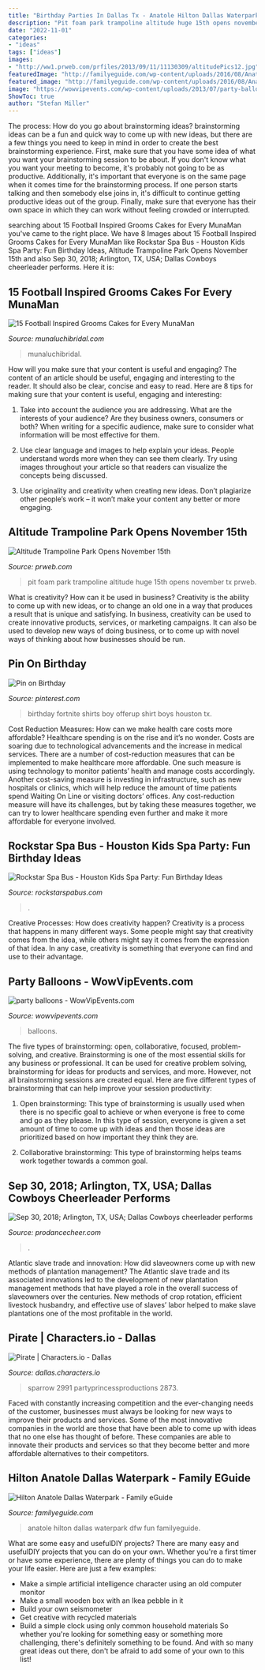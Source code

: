 ```yaml
---
title: "Birthday Parties In Dallas Tx - Anatole Hilton Dallas Waterpark Dfw Fun Familyeguide"
description: "Pit foam park trampoline altitude huge 15th opens november tx prweb"
date: "2022-11-01"
categories:
- "ideas"
tags: ["ideas"]
images:
- "http://ww1.prweb.com/prfiles/2013/09/11/11130309/altitudePics12.jpg"
featuredImage: "http://familyeguide.com/wp-content/uploads/2016/08/Anatole-Daytime-Pin-1.png"
featured_image: "http://familyeguide.com/wp-content/uploads/2016/08/Anatole-Daytime-Pin-1.png"
image: "https://wowvipevents.com/wp-content/uploads/2013/07/party-balloons.jpg"
ShowToc: true
author: "Stefan Miller"
---
```



The process: How do you go about brainstorming ideas?
brainstorming ideas can be a fun and quick way to come up with new ideas, but there are a few things you need to keep in mind in order to create the best brainstorming experience. First, make sure that you have some idea of what you want your brainstorming session to be about. If you don't know what you want your meeting to become, it's probably not going to be as productive. Additionally, it's important that everyone is on the same page when it comes time for the brainstorming process. If one person starts talking and then somebody else joins in, it's difficult to continue getting productive ideas out of the group. Finally, make sure that everyone has their own space in which they can work without feeling crowded or interrupted.

	

		
searching about 15 Football Inspired Grooms Cakes for Every MunaMan you've came to the right place. We have 8 Images about 15 Football Inspired Grooms Cakes for Every MunaMan like Rockstar Spa Bus - Houston Kids Spa Party: Fun Birthday Ideas, Altitude Trampoline Park Opens November 15th and also Sep 30, 2018; Arlington, TX, USA; Dallas Cowboys cheerleader performs. Here it is:
		
    
## 15 Football Inspired Grooms Cakes For Every MunaMan

<img loading=lazy src="http://www.munaluchibridal.com/wp-content/uploads/2015/09/dallas_cowboys_grooms_cake.jpg" onerror="this.onerror=null;this.src='https://tse4.mm.bing.net/th?id=OIP.NSAP1OgtNRfMX5tcBYDxLQHaJ6&amp;pid=15.1';" alt="15 Football Inspired Grooms Cakes for Every MunaMan">

_Source: munaluchibridal.com_

>munaluchibridal. 

	

How will you make sure that your content is useful and engaging?
The content of an article should be useful, engaging and interesting to the reader. It should also be clear, concise and easy to read. Here are 8 tips for making sure that your content is useful, engaging and interesting:
1. Take into account the audience you are addressing. What are the interests of your audience? Are they business owners, consumers or both? When writing for a specific audience, make sure to consider what information will be most effective for them.

2. Use clear language and images to help explain your ideas. People understand words more when they can see them clearly. Try using images throughout your article so that readers can visualize the concepts being discussed.

3. Use originality and creativity when creating new ideas. Don’t plagiarize other people’s work – it won’t make your content any better or more engaging.

    
## Altitude Trampoline Park Opens November 15th

<img loading=lazy src="http://ww1.prweb.com/prfiles/2013/09/11/11130309/altitudePics12.jpg" onerror="this.onerror=null;this.src='https://tse3.mm.bing.net/th?id=OIP.fOUzl3HeFbS4xqh6XpREtgHaEK&amp;pid=15.1';" alt="Altitude Trampoline Park Opens November 15th">

_Source: prweb.com_

>pit foam park trampoline altitude huge 15th opens november tx prweb. 

	

What is creativity? How can it be used in business?
Creativity is the ability to come up with new ideas, or to change an old one in a way that produces a result that is unique and satisfying. In business, creativity can be used to create innovative products, services, or marketing campaigns. It can also be used to develop new ways of doing business, or to come up with novel ways of thinking about how businesses should be run.

    
## Pin On Birthday

<img loading=lazy src="https://i.pinimg.com/736x/66/e4/58/66e458619f9630609ad7bf189ba32c09.jpg" onerror="this.onerror=null;this.src='https://tse2.mm.bing.net/th?id=OIP.Zu-jNejkPGbXibbA2FrNaAHaJ4&amp;pid=15.1';" alt="Pin on Birthday">

_Source: pinterest.com_

>birthday fortnite shirts boy offerup shirt boys houston tx. 

	

Cost Reduction Measures: How can we make health care costs more affordable?
Healthcare spending is on the rise and it’s no wonder. Costs are soaring due to technological advancements and the increase in medical services. There are a number of cost-reduction measures that can be implemented to make healthcare more affordable. One such measure is using technology to monitor patients’ health and manage costs accordingly. Another cost-saving measure is investing in infrastructure, such as new hospitals or clinics, which will help reduce the amount of time patients spend Waiting On Line or visiting doctors’ offices.
Any cost-reduction measure will have its challenges, but by taking these measures together, we can try to lower healthcare spending even further and make it more affordable for everyone involved.

    
## Rockstar Spa Bus - Houston Kids Spa Party: Fun Birthday Ideas

<img loading=lazy src="http://rockstarspabus.com/wp-content/uploads/2019/05/rock-star-spa-bus-gallery-katy-tx.jpg" onerror="this.onerror=null;this.src='https://tse4.mm.bing.net/th?id=OIP.qW9IHE72tjtdgXB4cxFoEQHaE8&amp;pid=15.1';" alt="Rockstar Spa Bus - Houston Kids Spa Party: Fun Birthday Ideas">

_Source: rockstarspabus.com_

>. 

	

Creative Processes: How does creativity happen?
Creativity is a process that happens in many different ways. Some people might say that creativity comes from the idea, while others might say it comes from the expression of that idea. In any case, creativity is something that everyone can find and use to their advantage.

    
## Party Balloons - WowVipEvents.com

<img loading=lazy src="https://wowvipevents.com/wp-content/uploads/2013/07/party-balloons.jpg" onerror="this.onerror=null;this.src='https://tse1.mm.bing.net/th?id=OIP.XbRpdeCbp2PB3FuDyKh8UAHaEb&amp;pid=15.1';" alt="party balloons - WowVipEvents.com">

_Source: wowvipevents.com_

>balloons. 

	

The five types of brainstorming: open, collaborative, focused, problem-solving, and creative.
Brainstorming is one of the most essential skills for any business or professional. It can be used for creative problem solving, brainstorming for ideas for products and services, and more. However, not all brainstorming sessions are created equal. Here are five different types of brainstorming that can help improve your session productivity: 
1. Open brainstorming: This type of brainstorming is usually used when there is no specific goal to achieve or when everyone is free to come and go as they please. In this type of session, everyone is given a set amount of time to come up with ideas and then those ideas are prioritized based on how important they think they are.

2. Collaborative brainstorming: This type of brainstorming helps teams work together towards a common goal.

    
## Sep 30, 2018; Arlington, TX, USA; Dallas Cowboys Cheerleader Performs

<img loading=lazy src="https://prodancecheer.com/wp-content/uploads/2018/12/26-1-768x510.jpg" onerror="this.onerror=null;this.src='https://tse3.mm.bing.net/th?id=OIP.Ut-P8ehi9o7oaT9k5gbwawHaE6&amp;pid=15.1';" alt="Sep 30, 2018; Arlington, TX, USA; Dallas Cowboys cheerleader performs">

_Source: prodancecheer.com_

>. 

	

Atlantic slave trade and innovation: How did slaveowners come up with new methods of plantation management?
The Atlantic slave trade and its associated innovations led to the development of new plantation management methods that have played a role in the overall success of slaveowners over the centuries. New methods of crop rotation, efficient livestock husbandry, and effective use of slaves’ labor helped to make slave plantations one of the most profitable in the world.

    
## Pirate | Characters.io - Dallas

<img loading=lazy src="https://dallas.characters.io/wp-content/uploads/sites/23/2019/11/jack-sparrow-3.jpg" onerror="this.onerror=null;this.src='https://tse1.mm.bing.net/th?id=OIP.ByIUsQzHC9wpBmVupqtVKAHaLH&amp;pid=15.1';" alt="Pirate | Characters.io - Dallas">

_Source: dallas.characters.io_

>sparrow 2991 partyprincessproductions 2873. 

	

Faced with constantly increasing competition and the ever-changing needs of the customer, businesses must always be looking for new ways to improve their products and services. Some of the most innovative companies in the world are those that have been able to come up with ideas that no one else has thought of before. These companies are able to innovate their products and services so that they become better and more affordable alternatives to their competitors.

    
## Hilton Anatole Dallas Waterpark - Family EGuide

<img loading=lazy src="http://familyeguide.com/wp-content/uploads/2016/08/Anatole-Daytime-Pin-1.png" onerror="this.onerror=null;this.src='https://tse2.mm.bing.net/th?id=OIP.64hTd6ylPGagJciG0KxDyQHaLC&amp;pid=15.1';" alt="Hilton Anatole Dallas Waterpark - Family eGuide">

_Source: familyeguide.com_

>anatole hilton dallas waterpark dfw fun familyeguide. 

	

What are some easy and usefulDIY projects?
There are many easy and usefulDIY projects that you can do on your own. Whether you're a first timer or have some experience, there are plenty of things you can do to make your life easier. Here are just a few examples: 
- Make a simple artificial intelligence character using an old computer monitor 
- Make a small wooden box with an Ikea pebble in it 
- Build your own seismometer 
- Get creative with recycled materials 
- Build a simple clock using only common household materials 
So whether you're looking for something easy or something more challenging, there's definitely something to be found. And with so many great ideas out there, don't be afraid to add some of your own to this list!

